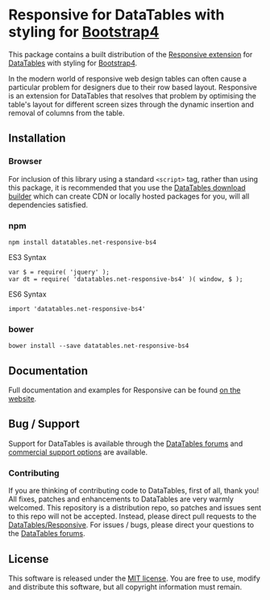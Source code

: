 # Responsive for DataTables with styling for [Bootstrap4](https://getbootstrap.com/docs/4.6/getting-started/introduction/)

This package contains a built distribution of the [Responsive extension](https://datatables.net/extensions/Responsive) for [DataTables](https://datatables.net/) with styling for [Bootstrap4](https://getbootstrap.com/docs/4.6/getting-started/introduction/).

In the modern world of responsive web design tables can often cause a particular problem for designers due to their row based layout. Responsive is an extension for DataTables that resolves that problem by optimising the table's layout for different screen sizes through the dynamic insertion and removal of columns from the table.


## Installation

### Browser

For inclusion of this library using a standard `<script>` tag, rather than using this package, it is recommended that you use the [DataTables download builder](//datatables.net/download) which can create CDN or locally hosted packages for you, will all dependencies satisfied.

### npm

```
npm install datatables.net-responsive-bs4
```

ES3 Syntax
```
var $ = require( 'jquery' );
var dt = require( 'datatables.net-responsive-bs4' )( window, $ );
```

ES6 Syntax
```
import 'datatables.net-responsive-bs4'
```

### bower

```
bower install --save datatables.net-responsive-bs4
```



## Documentation

Full documentation and examples for Responsive can be found [on the website](https://datatables.net/extensions/responsive).


## Bug / Support

Support for DataTables is available through the [DataTables forums](//datatables.net/forums) and [commercial support options](//datatables.net/support) are available.


### Contributing

If you are thinking of contributing code to DataTables, first of all, thank you! All fixes, patches and enhancements to DataTables are very warmly welcomed. This repository is a distribution repo, so patches and issues sent to this repo will not be accepted. Instead, please direct pull requests to the [DataTables/Responsive](http://github.com/DataTables/Responsive). For issues / bugs, please direct your questions to the [DataTables forums](//datatables.net/forums).


## License

This software is released under the [MIT license](//datatables.net/license). You are free to use, modify and distribute this software, but all copyright information must remain.

